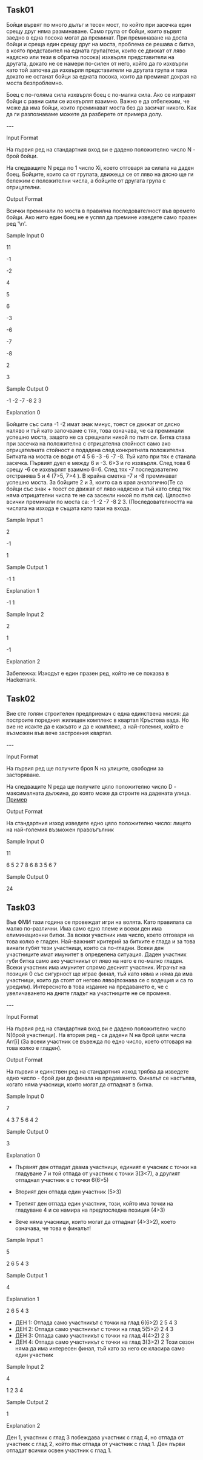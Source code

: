 ## Task01 ##

Бойци вървят по много дълъг и тесен мост, по който при засечка един срещу друг няма разминаване. Само група от бойци, които вървят заедно в една посока могат да преминат. При преминаване на доста бойци и среща един срещу друг на моста, проблема се решава с битка, в която представител на едната група(тези, които се движат от ляво надясно или тези в обратна посока) изхвърля представители на другата, докато не се намери по-силен от него, който да го изхвърли като той започва да изхвърля представители на другата група и така докато не останат бойци за едната посока, които да преминат докрая на моста безпроблемно.

Боец с по-голяма сила изхвърля боец с по-малка сила. Ако се изправят бойци с равни сили се изхвърлят взаимно. Важно е да отбележим, че може да има бойци, които преминават моста без да засичат никого. Как да ги разпознаваме можете да разберете от примера долу.

**---**

Input Format

На първия ред на стандартния вход ви е дадено положително число N - брой бойци.

На следващите N реда по 1 число Xi, което отговаря за силата на даден боец. Бойците, които са от групата, движеща се от ляво на дясно ще ги бележим с положителни числа, а бойците от другата група с отрицателни.

Output Format

Всички преминали по моста в правилна последователност във времето бойци. Ако нито един боец не е успял да премине изведете само празен ред '\n'.

Sample Input 0

11

-1

-2

4

5

6

-3

-6

-7

-8

2

3 

Sample Output 0

-1 -2 -7 -8 2 3 

Explanation 0

Бойците със сила -1 -2 имат знак минус, тоест се движат от дясно наляво и тъй като започваме с тях, това означава, че са преминали успешно моста, защото не са срещнали никой по пътя си. Битка става при засечка на положителна с отрицателна стойност само ако отрицателната стойност е подадена след конкретната положителна. Битката на моста се води от 4 5 6 -3 -6 -7 -8. Тъй като при тях е станала засечка. Първият дуел е между 6 и -3. 6>3 и го изхвърля. След това 6 срещу -6 се изхвърлят взаимно 6=6. След тях -7 последователно отстранява 5 и 4 (7>5, 7>4 ). В крайна сметка -7 и -8 преминават успешно моста. За бойците 2 и 3, които са в края аналогично(Те са бойци със знак + тоест се движат от ляво надясно и тъй като след тях няма отрицателни числа те не са засекли никой по пътя си). Цялостно всички преминали по моста са: -1 -2 -7 -8 2 3. (Последователността на числата на изхода е същата като тази на входа.

Sample Input 1

2

-1 

1

Sample Output 1

-1 1

Explanation 1

-1 1

Sample Input 2

2

1

-1

Explanation 2

Забележка: Изходът е един празен ред, който не се показва в Hackerrank.

## Task02 ##

Вие сте голям строителен предприемач с една единствена мисия: да построите поредния жилищен комплекс в квартал Кръстова вада. Но вие не исакте да е какъвто и да е комплекс, а най-големия, който е възможен във вече застроения квартал.

**---**

Input Format

На първия ред ще получите броя N на улиците, свободни за засторяване.

На следващите N реда ще получите цяло положително число D - максималната дължина, до която може да строите на дадената улица. [Пример](https://ibb.co/2gh0nq3)

Output Format

На стандартния изход изведете едно цяло положително число: лицето на най-големия възможен правоъгълник

Sample Input 0

11

6 5 2 7 8 6 8 3 5 6 7

Sample Output 0

24

## Task03 ##

Във ФМИ тази година се провеждат игри на волята. Като правилата са малко по-различни. Има само едно племе и всеки ден има елиминационни битки. За всеки участник има число, което отговаря на това колко е гладен. Най-важният критерий за битките е глада и за това винаги губят тези участници, които са по-гладни. Всеки ден участниците имат имунитет в определена ситуация. Даден участник губи битка само ако участникът от ляво на него е по-малко гладен. Всеки участник има имунитет спрямо десният участник. Играчът на позиция 0 със сигурност ще играе финал, тъй като няма и няма да има участници, които да стоят от негово ляво(познава се с водещия и са го уредили). Интересното в това издание на предаването е, че с увеличаването на дните гладът на участниците не се променя.

**---**

Input Format

На първия ред на стандартния вход ви е дадено положително число N(брой участници). На втория ред - са дадени N на брой цели числа Arr[i] (За всеки участник се въвежда по едно число, което отговаря на това колко е гладен).

Output Format

На първия и единствен ред на стандартния изход трябва да изведете едно число - брой дни до финала на предаването. Финалът се настъпва, когато няма учасници, които могат да отпаднат в битка.

Sample Input 0

7

4 3 7 5 6 4 2 

Sample Output 0

3

Explanation 0

+ Първият ден отпадат двама участници, единият е учасник с точки на гладуване 7 и той отпада от участник с точки 3(3<7), а другият отпаднал участник е с точки 6(6>5)

+ Вторият ден отпада един участник (5>3)

+ Третият ден отпада един участник, този, който има точки на гладуване 4 и се намира на предпоследна позиция (4>3)

+ Вече няма учасници, които могат да отпаднат (4>3>2), което означава, че това е финалът!

Sample Input 1

5

2 6 5 4 3 

Sample Output 1

4

Explanation 1

2 6 5 4 3 

+ ДЕН 1: Отпада само участникът с точки на глад 6(6>2) 2 5 4 3 
+ ДЕН 2: Отпада само участникът с точки на глад 5(5>2) 2 4 3 
+ ДЕН 3: Отпада само участникът с точки на глад 4(4>2) 2 3 
+ ДЕН 4: Отпада само участникът с точки на глад 3(3>2) 2 Този сезон няма да има интересен финал, тъй като за него се класира само един участник

Sample Input 2

4

1 2 3 4

Sample Output 2

1

Explanation 2

Ден 1, участник с глад 3 побеждава участник с глад 4, но отпада от участник с глад 2, който пък отпада от участник с глад 1. Ден първи отпадат всички освен участник с глад 1.